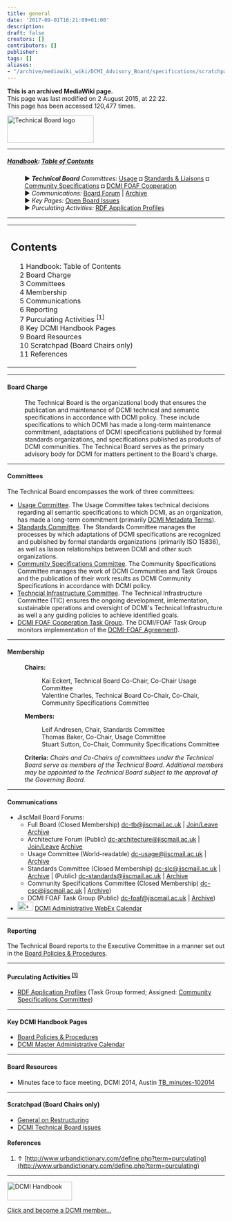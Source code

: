 ```yaml
---
title: general
date: '2017-09-01T16:21:09+01:00'
description: 
draft: false
creators: []
contributors: []
publisher: 
tags: []
aliases:
- "/archive/mediawiki_wiki/DCMI_Advisory_Board/specifications/scratchpad/general.html"
---
```


 **This is an archived MediaWiki page.**  
This page was last modified on 2 August 2015, at 22:22.  
This page has been accessed 120,477 times.

[<img alt="Technical Board logo" src="/archive/mediawiki_wiki/images/Technical_Board.png" width="200" height="63">](/archive/mediawiki_wiki/images/Technical_Board.png "Technical Board logo")

* * *

##### [Handbook](/archive/mediawiki_wiki/DCMI_Handbook "DCMI Handbook"): [Table of Contents](/archive/mediawiki_wiki/DCMI_Handbook/ "DCMI Handbook") 
<dl>
<dd> ► <i><strong class="selflink">Technical Board</strong> Committees:</i> <a href="/mediawiki_wiki/DCMI_Technical_Board/usage.md" title="DCMI Technical Board/usage">Usage</a> ◘ <a href="/mediawiki_wiki/DCMI_Technical_Board/standards.md" title="DCMI Technical Board/standards">Standards &amp; Liaisons</a> ◘ <a href="/mediawiki_wiki/DCMI_Technical_Board/specifications.md" title="DCMI Technical Board/specifications">Community Specifications</a> ◘ <a href="/mediawiki_wiki/DCMI_FOAF_Cooperation.md" title="DCMI FOAF Cooperation">DCMI FOAF Cooperation</a>
</dd>
<dd> ► <i>Communications:</i> <a href="mailto:dc-tb@jiscmail.ac.uk" class="external text" rel="nofollow">Board Forum</a> | <a href="http://www.jiscmail.ac.uk/cgi-bin/wa.exe?SUBED1=dc-tb&amp;A=1" class="external text" rel="nofollow">Archive</a>
</dd>
<dd> ► <i>Key Pages:</i> <a href="/index.php?title=DCMI_Technical_Board/issues&amp;action=edit&amp;redlink=1" class="new" title="DCMI Technical Board/issues (page does not exist)">Open Board Issues</a>
</dd>
<dd> ► <i>Purculating Activities:</i> <a href="/index.php?title=RDF_Application_Profiles&amp;action=edit&amp;redlink=1" class="new" title="RDF_Application_Profiles (page does not exist)"> RDF Application Profiles</a>
</dd>
</dl>

* * *

<table id="toc" class="toc">
  <tr>
    <td>
      <div id="toctitle">
        <h2>Contents</h2>
      </div>
      <ul>
        <li class="toclevel-1"><a href="#Handbook:_Table_of_Contents"><span class="tocnumber">1</span> <span class="toctext">Handbook: Table of Contents</span></a></li>
        <li class="toclevel-1 tocsection-1"><a href="#Board_Charge"><span class="tocnumber">2</span> <span class="toctext">Board Charge</span></a></li>
        <li class="toclevel-1 tocsection-2"><a href="#Committees"><span class="tocnumber">3</span> <span class="toctext">Committees</span></a></li>
        <li class="toclevel-1 tocsection-3"><a href="#Membership"><span class="tocnumber">4</span> <span class="toctext">Membership</span></a></li>
        <li class="toclevel-1 tocsection-4"><a href="#Communications"><span class="tocnumber">5</span> <span class="toctext">Communications</span></a></li>
        <li class="toclevel-1 tocsection-5"><a href="#Reporting"><span class="tocnumber">6</span> <span class="toctext">Reporting</span></a></li>
        <li class="toclevel-1 tocsection-6"><a href="#Purculating_Activities_.5B1.5D"><span class="tocnumber">7</span> <span class="toctext">Purculating Activities <sup>[1]</sup></span></a></li>
        <li class="toclevel-1 tocsection-7"><a href="#Key_DCMI_Handbook_Pages"><span class="tocnumber">8</span> <span class="toctext">Key DCMI Handbook Pages</span></a></li>
        <li class="toclevel-1 tocsection-8"><a href="#Board_Resources"><span class="tocnumber">9</span> <span class="toctext">Board Resources</span></a></li>
        <li class="toclevel-1 tocsection-9"><a href="#Scratchpad_.28Board_Chairs_only.29"><span class="tocnumber">10</span> <span class="toctext">Scratchpad (Board Chairs only)</span></a></li>
        <li class="toclevel-1 tocsection-10"><a href="#References"><span class="tocnumber">11</span> <span class="toctext">References</span></a></li>
      </ul>
    </td>
  </tr>
</table>


* * *

#### Board Charge 
<dl><dd> The Technical Board is the organizational body that ensures the publication and maintenance of DCMI technical and semantic specifications in accordance with DCMI policy. These include specifications to which DCMI has made a long-term maintenance commitment, adaptations of DCMI specifications published by formal standards organizations, and specifications published as products of DCMI communities. The Technical Board serves as the primary advisory body for DCMI for matters pertinent to the Board's charge.
</dd></dl>

* * *

#### Committees 

The Technical Board encompasses the work of three committees:

- [Usage Committee](/archive/mediawiki_wiki/DCMI_Technical_Board/usage "DCMI Technical Board/usage"). The Usage Committee takes technical decisions regarding all semantic specifications to which DCMI, as an organization, has made a long-term commitment (primarily [DCMI Metadata Terms](http://dublincore.org/documents/dcmi-terms/)).
- [Standards Committee](/archive/mediawiki_wiki/DCMI_Technical_Board/standards "DCMI Technical Board/standards"). The Standards Committee manages the processes by which adaptations of DCMI specifications are recognized and published by formal standards organizations (primarily ISO 15836), as well as liaison relationships between DCMI and other such organizations.
- [Community Specifications Committee](/archive/mediawiki_wiki/DCMI_Technical_Board/specifications "DCMI Technical Board/specifications"). The Community Specifications Committee manages the work of DCMI Communities and Task Groups and the publication of their work results as DCMI Community Specifications in accordance with DCMI policy.
- [Techncial Infrastructure Committee](/archive/mediawiki_wiki/DCMI_Technical_Board/infrastructure "DCMI Technical Board/infrastructure"). The Technical Infrastructure Committee (TIC) ensures the ongoing development, imlementation, sustainable operations and oversight of DCMI's Technical Infrastructure as well a any guiding policies to achieve identified goals.
- [DCMI FOAF Cooperation Task Group](/archive/mediawiki_wiki/DCMI_FOAF_Cooperation "DCMI FOAF Cooperation"). The DCMI/FOAF Task Group monitors implementation of the [DCMI-FOAF Agreement](http://dublincore.org/documents/dcmi-foaf/)).

* * *

#### Membership 
<dl>
<dd> <b>Chairs:</b>
<dl>
<dd> Kai Eckert, Technical Board Co-Chair, Co-Chair Usage Committee
</dd>
<dd> Valentine Charles, Technical Board Co-Chair, Co-Chair, Community Specifications Committee
</dd>
</dl>

</dd>
<dd> <b>Members:</b>
<dl>
<dd> Leif Andresen, Chair, Standards Committee
</dd>
<dd> Thomas Baker, Co-Chair, Usage Committee
</dd>
<dd> Stuart Sutton, Co-Chair, Community Specifications Committee
</dd>
</dl>

</dd>
</dl>
<dl><dd> <b>Criteria:</b> <i>Chairs and Co-Chairs of committees under the Technical Board serve as members of the Technical Board. Additional members may be appointed to the Technical Board subject to the approval of the Governing Board.</i>
</dd></dl>

* * *

#### Communications 

- JiscMail Board Forums: 
  - Full Board (Closed Membership) [dc-tb@jiscmail.ac.uk](mailto:dc-tb@jiscmail.ac.uk) | [Join/Leave](http://www.jiscmail.ac.uk/lists/dc-tb.html) [Archive](http://www.jiscmail.ac.uk/cgi-bin/wa.exe?SUBED1=dc-tb&A=1)
  - Architecture Forum (Public) [dc-architecture@jiscmail.ac.uk](mailto:dc-architecture@jiscmail.ac.uk) | [Join/Leave](http://www.jiscmail.ac.uk/lists/dc-architecture.html) [Archive](http://www.jiscmail.ac.uk/cgi-bin/wa.exe?SUBED1=dc-architecture&A=1)
  - Usage Committee (World-readable) [dc-usage@jiscmail.ac.uk](mailto:dc-usage@jiscmail.ac.uk) | [Archive](http://www.jiscmail.ac.uk/lists/dc-usage.html)
  - Standards Committee (Closed Membership) [dc-slc@jiscmail.ac.uk](mailto:dc-slc@jiscmail.ac.uk) | [Archive](http://www.jiscmail.ac.uk/lists/dc-slc.html) | (Public) [dc-standards@jiscmail.ac.uk](mailto:dc-standards@jiscmail.ac.uk) | [Archive](http://www.jiscmail.ac.uk/lists/dc-standards.html)
  - Community Specifications Committee (Closed Membership) [dc-csc@jiscmail.ac.uk](mailto:dc-csc@jiscmail.ac.uk) | [Archive](http://www.jiscmail.ac.uk/lists/dc-csc.html)) 
  - DCMI FOAF Task Group (Public) [dc-foaf@jiscmail.ac.uk](mailto:dc-foaf@jiscmail.ac.uk) | [Archive](http://www.jiscmail.ac.uk/lists/dc-foaf.html)) 
- [<img alt="+ symbol" src="/archive/mediawiki_wiki/images/Plus.jpg" width="36" height="21">](/archive/mediawiki_wiki/images/Plus.jpg "+ symbol") [DCMI Administrative WebEx Calendar](https://www.google.com/calendar/embed?title=DCMI%20WebEx%20Calendar&height=600&wkst=2&bgcolor=%23ff6600&src=99h1apmg3h74clla4ufl6a009g%40group.calendar.google.com&color=%23853104&ctz=America%2FNew_York)

* * *

#### Reporting 

The Technical Board reports to the Executive Committee in a manner set out in the [Board Policies & Procedures](/archive/mediawiki_wiki/DCMI_Technical_Board/procedures "DCMI Technical Board/procedures").

* * *

#### Purculating Activities <sup id="cite_ref-0" class="reference"><a href="#cite_note-0">[1]</a></sup> 

- [RDF Application Profiles](/index.php?title=RDF_Application_Profiles&action=edit&redlink=1 "RDF\_Application\_Profiles (page does not exist)") (Task Group formed; Assigned: [Community Specifications Committee](/archive/mediawiki_wiki/DCMI_Technical_Board/specifications "DCMI Technical Board/specifications"))

* * *

#### Key DCMI Handbook Pages 

- [Board Policies & Procedures](/archive/mediawiki_wiki/DCMI_Technical_Board/procedures "DCMI Technical Board/procedures")
- [DCMI Master Administrative Calendar](/archive/mediawiki_wiki/DCMI_Handbook/Administrative_Calendar "DCMI Handbook/Administrative Calendar")

* * *

#### Board Resources 

- Minutes face to face meeting, DCMI 2014, Austin [TB\_minutes-102014](/archive/mediawiki_wiki/TB_minutes-102014 "TB minutes-102014")

* * *

#### Scratchpad (Board Chairs only) 

- [General on Restructuring](/archive/mediawiki_wiki/Exec_Committee/UB_Restructure "Exec Committee/UB Restructure")
- [DCMI Technical Board issues](/index.php?title=DCMI_Technical_Board/issues&action=edit&redlink=1 "DCMI Technical Board/issues (page does not exist)")

#### References 

1. ↑ [http://www.urbandictionary.com/define.php?term=purculating](http://www.urbandictionary.com/define.php?term=purculating)

* * *

[<img alt="DCMI Handbook" src="/archive/mediawiki_wiki/images/Join_us-150.png" width="150" height="43">](/archive/mediawiki_wiki/images/Join_us-150.png "DCMI Handbook")

[Click and become a DCMI member...](http://dublincore.org/support/#individualMember)

